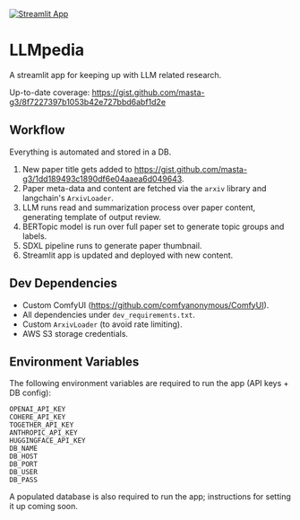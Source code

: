 [![Streamlit App](https://static.streamlit.io/badges/streamlit_badge_black_white.svg)](https://llmpedia.streamlit.app)

# LLMpedia
A streamlit app for keeping up with LLM related research.

Up-to-date coverage: https://gist.github.com/masta-g3/8f7227397b1053b42e727bbd6abf1d2e

## Workflow
Everything is automated and stored in a DB. 
1. New paper title gets added to https://gist.github.com/masta-g3/1dd189493c1890df6e04aaea6d049643.
2. Paper meta-data and content are fetched via the `arxiv` library and langchain's `ArxivLoader`.
3. LLM runs read and summarization process over paper content, generating template of output review.
4. BERTopic model is run over full paper set to generate topic groups and labels.
5. SDXL pipeline runs to generate paper thumbnail.
6. Streamlit app is updated and deployed with new content.

## Dev Dependencies
- Custom ComfyUI (https://github.com/comfyanonymous/ComfyUI).
- All dependencies under `dev_requirements.txt`.
- Custom `ArxivLoader` (to avoid rate limiting).
- AWS S3 storage credentials.

## Environment Variables
The following environment variables are required to run the app (API keys + DB config):
```
OPENAI_API_KEY
COHERE_API_KEY
TOGETHER_API_KEY
ANTHROPIC_API_KEY
HUGGINGFACE_API_KEY
DB_NAME
DB_HOST
DB_PORT
DB_USER
DB_PASS
```

A populated database is also required to run the app; instructions for setting it up coming soon.